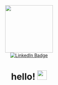 <div id="header" align="center">
  <img src="output-onlinegiftools.gif" width="150"/>
  <div id="badges">
    <a href="https://www.linkedin.com/in/madeleine-alabaster/">
      <img src="https://img.shields.io/badge/LinkedIn-blue?style=for-the-badge&logo=linkedin&logoColor=white" alt="LinkedIn Badge"/>
    </a>
  </div>
  <h1>
    hello!
    <img src="https://media.giphy.com/media/hvRJCLFzcasrR4ia7z/giphy.gif" width="30px"/>
  </h1>
</div>
